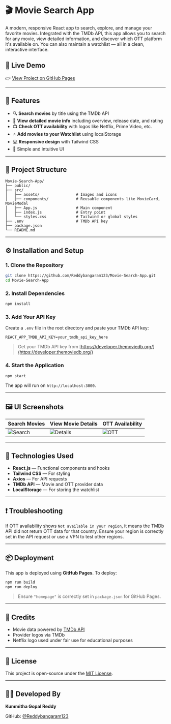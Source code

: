 
# 🎬 Movie Search App

A modern, responsive React app to search, explore, and manage your favorite movies. Integrated with the TMDb API, this app allows you to search for any movie, view detailed information, and discover which OTT platform it's available on. You can also maintain a watchlist — all in a clean, interactive interface.

## 🔗 Live Demo

👉 [View Project on GitHub Pages](https://movie-search-app-alpha-tawny.vercel.app/)

---

## 📌 Features

- 🔍 **Search movies** by title using the TMDb API
- 📖 **View detailed movie info** including overview, release date, and rating
- 📺 **Check OTT availability** with logos like Netflix, Prime Video, etc.
- ⭐ **Add movies to your Watchlist** using localStorage
- 💻 **Responsive design** with Tailwind CSS
- 🧭 Simple and intuitive UI

---

## 📁 Project Structure

```
Movie-Search-App/
├── public/
├── src/
│   ├── assets/                # Images and icons
│   ├── components/            # Reusable components like MovieCard, MovieModal
│   ├── App.js                 # Main component
│   ├── index.js               # Entry point
│   └── styles.css             # Tailwind or global styles
├── .env                       # TMDb API key
├── package.json
└── README.md
```

---

## ⚙️ Installation and Setup

### 1. Clone the Repository

```bash
git clone https://github.com/Reddybangaram123/Movie-Search-App.git
cd Movie-Search-App
```

### 2. Install Dependencies

```bash
npm install
```

### 3. Add Your API Key

Create a `.env` file in the root directory and paste your TMDb API key:

```env
REACT_APP_TMDB_API_KEY=your_tmdb_api_key_here
```

> Get your TMDb API key from [https://developer.themoviedb.org/](https://developer.themoviedb.org/)

### 4. Start the Application

```bash
npm start
```

The app will run on `http://localhost:3000`.

---

## 🖼️ UI Screenshots

| Search Movies | View Movie Details | OTT Availability |
|---------------|---------------------|------------------|
| ![Search](./screenshots/search.png) | ![Details](./screenshots/details.png) | ![OTT](./screenshots/ott.png) |

---

## 🚀 Technologies Used

- **React.js** — Functional components and hooks
- **Tailwind CSS** — For styling
- **Axios** — For API requests
- **TMDb API** — Movie and OTT provider data
- **LocalStorage** — For storing the watchlist

---

## ❗ Troubleshooting

If OTT availability shows `Not available in your region`, it means the TMDb API did not return OTT data for that country. Ensure your region is correctly set in the API request or use a VPN to test other regions.

---

## 📦 Deployment

This app is deployed using **GitHub Pages**. To deploy:

```bash
npm run build
npm run deploy
```

> Ensure `"homepage"` is correctly set in `package.json` for GitHub Pages.

---

## 🙌 Credits

- Movie data powered by [TMDb API](https://www.themoviedb.org/)
- Provider logos via TMDb
- Netflix logo used under fair use for educational purposes

---

## 📜 License

This project is open-source under the [MIT License](LICENSE).

---

## 👨‍💻 Developed By

**Kummitha Gopal Reddy**

GitHub: [@Reddybangaram123](https://github.com/Reddybangaram123)
